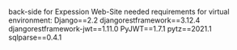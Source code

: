 back-side for Expession Web-Site
needed requirements for virtual environment:
Django==2.2
djangorestframework==3.12.4
djangorestframework-jwt==1.11.0
PyJWT==1.7.1
pytz==2021.1
sqlparse==0.4.1
